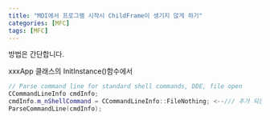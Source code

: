 ```yaml
---
title: "MDI에서 프로그램 시작시 ChildFrame이 생기지 않게 하기"
categories: [MFC]
tags: [MFC]
---
```


방법은 간단합니다.


xxxApp 클래스의 InitInstance()함수에서
```cpp
// Parse command line for standard shell commands, DDE, file open
CCommandLineInfo cmdInfo;
cmdInfo.m_nShellCommand = CCommandLineInfo::FileNothing; <--/// 추가 되는 부분
ParseCommandLine(cmdInfo);
```